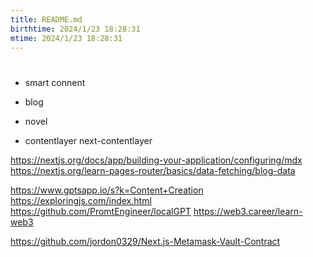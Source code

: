```yaml
---
title: README.md
birthtime: 2024/1/23 18:28:31
mtime: 2024/1/23 18:28:31
---
```


# 

- smart connent

- blog

- novel

- contentlayer
next-contentlayer

https://nextjs.org/docs/app/building-your-application/configuring/mdx
https://nextjs.org/learn-pages-router/basics/data-fetching/blog-data

https://www.gptsapp.io/s?k=Content+Creation
https://exploringjs.com/index.html
https://github.com/PromtEngineer/localGPT
https://web3.career/learn-web3

https://github.com/jordon0329/Next.js-Metamask-Vault-Contract